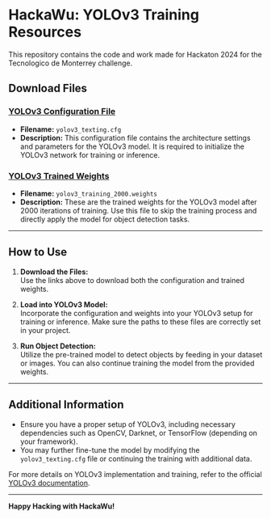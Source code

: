 # HackaWu: YOLOv3 Training Resources

This repository contains the code and work made for Hackaton 2024 for the Tecnologico de Monterrey challenge.

## Download Files

### [YOLOv3 Configuration File](https://drive.google.com/file/d/1T80k25Qc56WUSdc9NJeH2regYBW3vfZ_/view?usp=drive_link)
- **Filename:** `yolov3_texting.cfg`
- **Description:** This configuration file contains the architecture settings and parameters for the YOLOv3 model. It is required to initialize the YOLOv3 network for training or inference.

### [YOLOv3 Trained Weights](https://drive.google.com/file/d/1BxQcpbM_RaEDsrhTM9yON2cVBk_Q7Q8D/view?usp=drive_link)
- **Filename:** `yolov3_training_2000.weights`
- **Description:** These are the trained weights for the YOLOv3 model after 2000 iterations of training. Use this file to skip the training process and directly apply the model for object detection tasks.

---

## How to Use

1. **Download the Files:**  
   Use the links above to download both the configuration and trained weights.

2. **Load into YOLOv3 Model:**  
   Incorporate the configuration and weights into your YOLOv3 setup for training or inference. Make sure the paths to these files are correctly set in your project.

3. **Run Object Detection:**  
   Utilize the pre-trained model to detect objects by feeding in your dataset or images. You can also continue training the model from the provided weights.

---

## Additional Information

- Ensure you have a proper setup of YOLOv3, including necessary dependencies such as OpenCV, Darknet, or TensorFlow (depending on your framework).
- You may further fine-tune the model by modifying the `yolov3_texting.cfg` file or continuing the training with additional data.

For more details on YOLOv3 implementation and training, refer to the official [YOLOv3 documentation](https://pjreddie.com/darknet/yolo/).

---

**Happy Hacking with HackaWu!**
